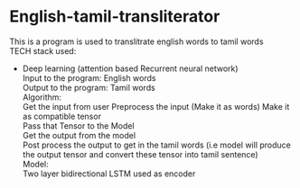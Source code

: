 # English-tamil-transliterator <br>
This is a program is used to translitrate english words to tamil words <br>
TECH stack used:<br>
* Deep learning (attention based Recurrent neural network) <br>
Input to the program:
English words <br>
Output to the program:
Tamil words <br>
Algorithm: <br>
Get the input from user 
Preprocess the input (Make it as words)
Make it as compatible tensor <br>
Pass that Tensor to the Model <br>
Get the output from the model <br>
Post process the output to get in the tamil words (i.e model will produce the output tensor and convert these tensor into tamil sentence) <br>
Model: <br>
Two layer bidirectional LSTM used as encoder 
